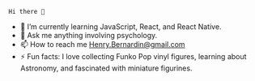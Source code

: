     Hi there 👋


- 🌱 I’m currently learning JavaScript, React, and React Native. 
- 💬 Ask me anything involving psychology. 
- 📫 How to reach me Henry.Bernardin@gmail.com
- ⚡ Fun facts:  I love collecting Funko Pop vinyl figures, learning about Astronomy, and fascinated with miniature figurines.

<!--
**Henry-Bernardin/Henry-Bernardin** is a ✨ _special_ ✨ repository because its `README.md` (this file) appears on your GitHub profile.

Here are some ideas to get you started:

- 🔭 I’m currently working on ...
- 🌱 I’m currently learning ...
- 👯 I’m looking to collaborate on ...
- 🤔 I’m looking for help with ...
- 💬 Ask me about ...
- 📫 How to reach me: ...
- 😄 Pronouns: ...
- ⚡ Fun fact: ...
-->
